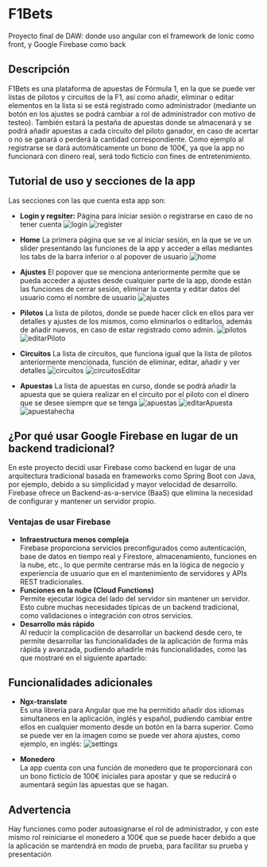 # F1Bets
Proyecto final de DAW: donde uso angular con el framework de Ionic como front, y Google Firebase como back

## Descripción
  F1Bets es una plataforma de apuestas de Fórmula 1, en la que se puede ver listas de pilotos y circuitos de la F1, así como añadir, eliminar o editar elementos en la lista si se está registrado como administrador (mediante un botón en los ajustes se podrá cambiar a rol de administrador con motivo de testeo). También estará la pestaña de apuestas donde se almacenará y se podrá añadir apuestas a cada circuito del piloto ganador, en caso de acertar o no se ganará o perderá la cantidad correspondiente. Como ejemplo al registrarse se dará automáticamente un bono de 100€, ya que la app no funcionará con dinero real, será todo ficticio con fines de entretenimiento.

## Tutorial de uso y secciones de la app
  Las secciones con las que cuenta esta app son:

  - **Login y regsiter:**
  Página para iniciar sesión o registrarse en caso de no tener cuenta
  ![login](https://github.com/user-attachments/assets/101e3a6c-f555-422c-95eb-ed43c9bb73ad)
  ![register](https://github.com/user-attachments/assets/09bf0fee-d755-4386-b618-576302fca767)

  - **Home**
    La primera página que se ve al iniciar sesión, en la que se ve un slider presentando las funciones de la app y acceder a ellas mediantes los tabs de la barra inferior o al popover de usuario
  ![home](https://github.com/user-attachments/assets/a1525f17-9ea2-4852-a8a1-4571e314b3c2)

  - **Ajustes**
    El popover que se menciona anteriormente permite que se pueda acceder a ajustes desde cualquier parte de la app, donde están las funciones de cerrar sesión, eliminar la cuenta y editar datos del usuario como el nombre de usuario
    ![ajustes](https://github.com/user-attachments/assets/aa7f615a-1412-4808-9aad-96343bb7d927)


  - **Pilotos**
    La lista de pilotos, donde se puede hacer click en ellos para ver detalles y ajustes de los mismos, como eliminarlos o editarlos, además de añadir nuevos, en caso de estar registrado como admin.
  ![pilotos](https://github.com/user-attachments/assets/787332ca-1c0b-4624-ba90-afb328a42d1d)
  ![editarPiloto](https://github.com/user-attachments/assets/2f9c8cbc-1371-41d6-a64e-a8c1cc537856)

  - **Circuitos**
    La lista de circuitos, que funciona igual que la lista de pilotos anteriormente mencionada, función de eliminar, editar, añadir y ver detalles
![circuitos](https://github.com/user-attachments/assets/6fabf599-0119-488c-8c47-dc8a2befdee3)
![circuitosEditar](https://github.com/user-attachments/assets/c51c33c6-e49b-423a-9d55-67ad1ba91aec)

  - **Apuestas**
    La lista de apuestas en curso, donde se podrá añadir la apuesta que se quiera realizar en el circuito por el piloto con el dinero que se desee siempre que se tenga
  ![apuestas](https://github.com/user-attachments/assets/26a8b93e-3af7-4f3e-a711-9c944b47eb8e)
  ![editarApuesta](https://github.com/user-attachments/assets/b74b9d1b-1af3-431d-a89f-6228120dc6d1)
  ![apuestahecha](https://github.com/user-attachments/assets/56e8afba-b0e4-4fbc-a369-d1aea0345fc6)



## ¿Por qué usar Google Firebase en lugar de un backend tradicional?
  En este proyecto decidí usar Firebase como backend en lugar de una arquitectura tradicional basada en frameworks como Spring Boot con Java, por ejemplo, debido a su simplicidad y mayor velocidad de desarrollo. Firebase ofrece un Backend-as-a-service (BaaS) que elimina la necesidad de configurar y mantener un servidor propio.

### Ventajas de usar Firebase
  - **Infraestructura menos compleja**<br>
     Firebase proporciona servicios preconfigurados como autenticación, base de datos en tiempo real y Firestore, almacenamiento, funciones en la nube, etc., lo que permite centrarse más en la lógica de negocio y experiencia de usuario que en el mantenimiento de servidores y APIs REST tradicionales.
  - **Funciones en la nube (Cloud Functions)**<br>
     Permite ejecutar lógica del lado del servidor sin mantener un servidor. Esto cubre muchas necesidades típicas de un backend tradicional, como validaciones o integración con otros servicios.
  - **Desarrollo más rápido**<br>
    Al reducir la complicación de desarrollar un backend desde cero, te permite desarrollar las funcionalidades de la aplicación de forma más rápida y avanzada, pudiendo añadirle más funcionalidades, como las que mostraré en el siguiente apartado:

## Funcionalidades adicionales
  - **Ngx-translate**<br>
    Es una librería para Angular que me ha permitido añadir dos idiomas simultaneos en la aplicación, inglés y español, pudiendo cambiar entre ellos en cualquier momento desde un botón en la barra superior. Como se puede ver en la imagen como se puede ver ahora ajustes, como ejemplo, en inglés:
![settings](https://github.com/user-attachments/assets/239ac84a-2c3c-4888-86dc-2b99eff90651)

    
  - **Monedero**<br>
    La app cuenta con una función de monedero que te proporcionará con un bono ficticio de 100€ iniciales para apostar y que se reducirá o aumentará según las apuestas que se hagan.

## Advertencia
  Hay funciones como poder autoasignarse el rol de administrador, y con este mismo rol reiniciarse el monedero a 100€ que se puede hacer debido a que la aplicación se mantendrá en modo de prueba, para facilitar su prueba y presentación
